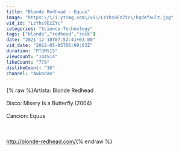 ```yaml
---
title: "Blonde Redhead - Equus"
image: "https:\/\/i.ytimg.com\/vi\/LzYhs9EzZYc\/hqdefault.jpg"
vid_id: "LzYhs9EzZYc"
categories: "Science-Technology"
tags: ["blonde","redhead","rock"]
date: "2021-12-10T07:52:41+03:00"
vid_date: "2012-05-05T06:09:03Z"
duration: "PT3M51S"
viewcount: "144514"
likeCount: "779"
dislikeCount: "16"
channel: "Awkadan"
---
```

{% raw %}Artista: Blonde Redhead<br /><br />Disco: Misery Is a Butterfly (2004)<br /><br />Cancion: Equus<br /><br /><br /><br /><a rel="nofollow" target="blank" href="http://blonde-redhead.com/">http://blonde-redhead.com/</a>{% endraw %}

